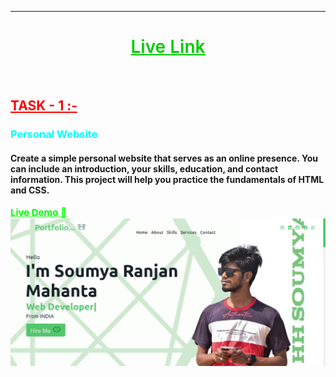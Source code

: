 <hr>
<h1><center><a style="color:#03cc03; font-weight:600;" href="https://me-soumya3969.netlify.app/">Live Link</a></center></h1> <br>

<div>
    <h2><a style="color:red;" href="https://github.com/soumya3969/TAIRP/tree/main/Level_1/Portfolio" alt="task1">TASK - 1 :-</a></h2> <h3 style="color:cyan;">Personal Website</h3><h4>Create a simple personal website that serves as an online presence. You can include an introduction, your skills, education, and contact information. This project will help you practice the fundamentals of HTML and CSS.</h4>
    <a style="color:lime; font-size:15px; font-weight:700;" href="https://portfolio-git-main-soumya3969.vercel.app/" alt="task1">Live Demo 🚀</a> <br>
    <img src="../../temp/portfolio1.png" alt="portfolio" >
 </div>